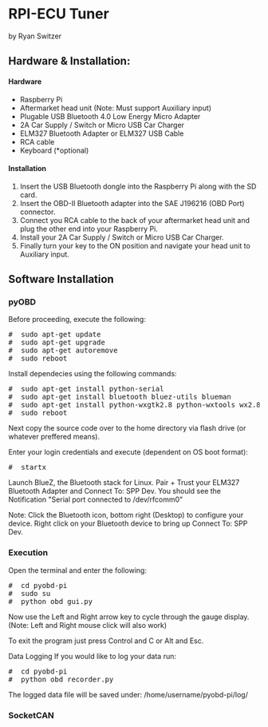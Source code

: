 # RPI-ECU Tuner
by Ryan Switzer

## Hardware & Installation:
#### Hardware
* Raspberry Pi
* Aftermarket head unit (Note: Must support Auxiliary input)
* Plugable USB Bluetooth 4.0 Low Energy Micro Adapter
* 2A Car Supply / Switch or Micro USB Car Charger
* ELM327 Bluetooth Adapter or ELM327 USB Cable
* RCA cable
* Keyboard (*optional)

#### Installation
1. Insert the USB Bluetooth dongle into the Raspberry Pi along with the SD card.
2. Insert the OBD-II Bluetooth adapter into the SAE J196216 (OBD Port) connector.
3. Connect you RCA cable to the back of your aftermarket head unit and plug the other end into your Raspberry Pi.
4. Install your 2A Car Supply / Switch or Micro USB Car Charger.
5. Finally turn your key to the ON position and navigate your head unit to Auxiliary input.


## Software Installation

### pyOBD
Before proceeding, execute the following:
<pre>
#  sudo apt-get update
#  sudo apt-get upgrade
#  sudo apt-get autoremove
#  sudo reboot
</pre>

Install dependecies using the following commands:
<pre>
#  sudo apt-get install python-serial
#  sudo apt-get install bluetooth bluez-utils blueman
#  sudo apt-get install python-wxgtk2.8 python-wxtools wx2.8-i18n libwxgtk2.8-dev
#  sudo reboot
</pre>

Next copy the source code over to the home directory via flash drive (or whatever preffered means).

Enter your login credentials and execute (dependent on OS boot format):
<pre>
#  startx
</pre>

Launch BlueZ, the Bluetooth stack for Linux. Pair + Trust your ELM327 Bluetooth Adapter and Connect To: SPP Dev. You should see the Notification "Serial port connected to /dev/rfcomm0"

Note: Click the Bluetooth icon, bottom right (Desktop) to configure your device. Right click on your Bluetooth device to bring up Connect To: SPP Dev.


### Execution
Open the terminal and enter the following:
<pre>
#  cd pyobd-pi
#  sudo su
#  python obd_gui.py
</pre>

Now use the Left and Right arrow key to cycle through the gauge display.
(Note: Left and Right mouse click will also work)

To exit the program just press Control and C or Alt and Esc.

Data Logging
If you would like to log your data run:
<pre>
#  cd pyobd-pi
#  python obd_recorder.py
</pre>
The logged data file will be saved under:
/home/username/pyobd-pi/log/


### SocketCAN
